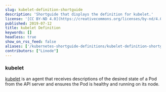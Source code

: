 ```yaml
---
slug: kubelet-definition-shortguide
description: 'Shortguide that displays the definition for kubelet.'
license: '[CC BY-ND 4.0](https://creativecommons.org/licenses/by-nd/4.0)'
published: 2019-07-12
title: kubelet Definition
keywords: []
headless: true
show_on_rss_feed: false
aliases: ['/kubernetes-shortguide-definitions/kubelet-definition-shortguide/']
contributors: ["Linode"]
---
```


### kubelet

[kubelet](https://kubernetes.io/docs/reference/command-line-tools-reference/kubelet/) is an agent that receives descriptions of the desired state of a Pod from the API server and ensures the Pod is healthy and running on its node.
